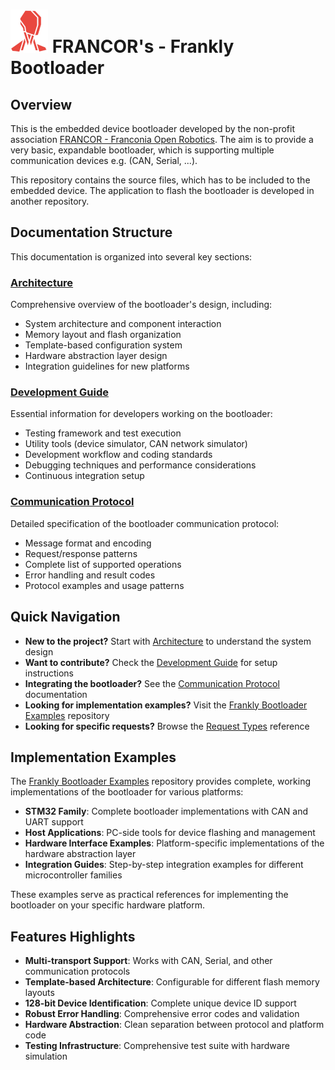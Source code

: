 # ![FRANCOR-LOGO](./images/francor-logo-small.png) FRANCOR's - Frankly Bootloader

## Overview

This is the embedded device bootloader developed by the non-profit association [FRANCOR - Franconia Open Robotics](https://www.francor.de/). The aim is to provide a very basic, expandable bootloader, which is supporting multiple communication devices e.g. (CAN, Serial, ...).

This repository contains the source files, which has to be included to the embedded device. The application to flash the bootloader is developed in another repository.

## Documentation Structure

This documentation is organized into several key sections:

### [Architecture](./architecture.md)
Comprehensive overview of the bootloader's design, including:
- System architecture and component interaction
- Memory layout and flash organization
- Template-based configuration system
- Hardware abstraction layer design
- Integration guidelines for new platforms

### [Development Guide](./development.md)
Essential information for developers working on the bootloader:
- Testing framework and test execution
- Utility tools (device simulator, CAN network simulator)
- Development workflow and coding standards
- Debugging techniques and performance considerations
- Continuous integration setup

### [Communication Protocol](./protocol/README.md)
Detailed specification of the bootloader communication protocol:
- Message format and encoding
- Request/response patterns
- Complete list of supported operations
- Error handling and result codes
- Protocol examples and usage patterns

## Quick Navigation

- **New to the project?** Start with [Architecture](./architecture.md) to understand the system design
- **Want to contribute?** Check the [Development Guide](./development.md) for setup instructions
- **Integrating the bootloader?** See the [Communication Protocol](./protocol/README.md) documentation
- **Looking for implementation examples?** Visit the [Frankly Bootloader Examples](https://github.com/franc0r/frankly_bootloader_examples) repository
- **Looking for specific requests?** Browse the [Request Types](./protocol/RequestTypes/README.md) reference

## Implementation Examples

The [Frankly Bootloader Examples](https://github.com/franc0r/frankly_bootloader_examples) repository provides complete, working implementations of the bootloader for various platforms:

- **STM32 Family**: Complete bootloader implementations with CAN and UART support
- **Host Applications**: PC-side tools for device flashing and management
- **Hardware Interface Examples**: Platform-specific implementations of the hardware abstraction layer
- **Integration Guides**: Step-by-step integration examples for different microcontroller families

These examples serve as practical references for implementing the bootloader on your specific hardware platform.

## Features Highlights

- **Multi-transport Support**: Works with CAN, Serial, and other communication protocols
- **Template-based Architecture**: Configurable for different flash memory layouts
- **128-bit Device Identification**: Complete unique device ID support
- **Robust Error Handling**: Comprehensive error codes and validation
- **Hardware Abstraction**: Clean separation between protocol and platform code
- **Testing Infrastructure**: Comprehensive test suite with hardware simulation

